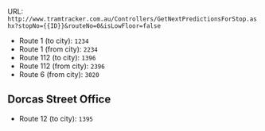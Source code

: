 
URL:
`http://www.tramtracker.com.au/Controllers/GetNextPredictionsForStop.ashx?stopNo={{ID}}&routeNo=0&isLowFloor=false`

 * Route 1 (to city): `1234`
 * Route 1 (from city): `2234`
 * Route 112 (to city): `1396`
 * Route 112 (from city): `2396`
 * Route 6 (from city): `3020`

## Dorcas Street Office

 * Route 12 (to city): `1395`

